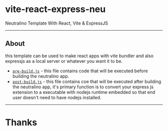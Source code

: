 # vite-react-express-neu
Neutralino Template With React, Vite &amp; ExpressJS

---
## About
this template can be used to make react apps with vite bundler and also expressjs as a local server or whatever you want it to be.

- [`pre-build.js`](./pre-build.js) - this file contains code that will be executed before building the neutralino app.
- [`post-build.js`](./post-build.js) - this file contains coe that will be executed after building the neutralino app, it's primary function is to convert your express js extension to a executable with nodejs runtime embedded so that end user doesn't need to have nodejs installed.

---
# Thanks

